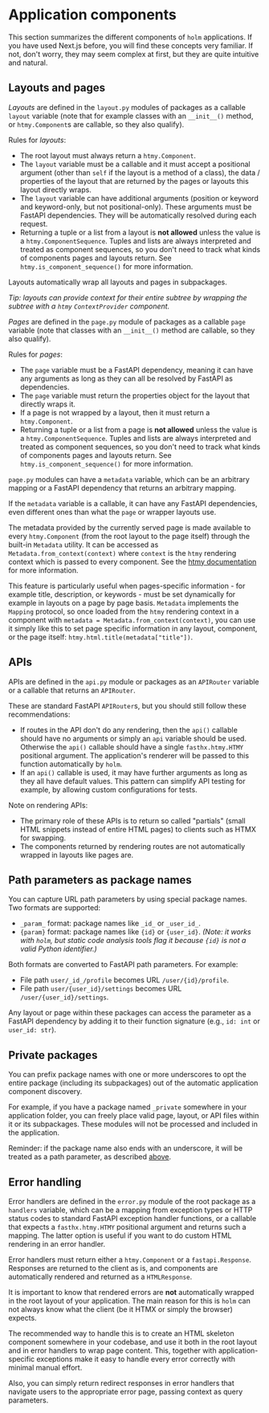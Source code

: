 # Application components

This section summarizes the different components of `holm` applications. If you have used Next.js before, you will find these concepts very familiar. If not, don't worry, they may seem complex at first, but they are quite intuitive and natural.

## Layouts and pages

*Layouts* are defined in the `layout.py` modules of packages as a callable `layout` variable (note that for example classes with an `__init__()` method, or `htmy.Component`s are callable, so they also qualify).

Rules for *layouts*:

- The root layout must always return a `htmy.Component`.
- The `layout` variable must be a callable and it must accept a positional argument (other than `self` if the layout is a method of a class), the data / properties of the layout that are returned by the pages or layouts this layout directly wraps.
- The `layout` variable can have additional arguments (position or keyword and keyword-only, but not positional-only). These arguments must be FastAPI dependencies. They will be automatically resolved during each request.
- Returning a tuple or a list from a layout is **not allowed** unless the value is a `htmy.ComponentSequence`. Tuples and lists are always interpreted and treated as component sequences, so you don't need to track what kinds of components pages and layouts return. See `htmy.is_component_sequence()` for more information.

Layouts automatically wrap all layouts and pages in subpackages.

*Tip: layouts can provide context for their entire subtree by wrapping the subtree with a `htmy` `ContextProvider` component.*

*Pages* are defined in the `page.py` module of packages as a callable `page` variable (note that classes with an `__init__()` method are callable, so they also qualify).

Rules for *pages*:

- The `page` variable must be a FastAPI dependency, meaning it can have any arguments as long as they can all be resolved by FastAPI as dependencies.
- The `page` variable must return the properties object for the layout that directly wraps it.
- If a page is not wrapped by a layout, then it must return a `htmy.Component`.
- Returning a tuple or a list from a page is **not allowed** unless the value is a `htmy.ComponentSequence`. Tuples and lists are always interpreted and treated as component sequences, so you don't need to track what kinds of components pages and layouts return. See `htmy.is_component_sequence()` for more information.

`page.py` modules can have a `metadata` variable, which can be an arbitrary mapping or a FastAPI dependency that returns an arbitrary mapping.

If the `metadata` variable is a callable, it can have any FastAPI dependencies, even different ones than what the `page` or wrapper layouts use.

The metadata provided by the currently served page is made available to every `htmy.Component` (from the root layout to the page itself) through the built-in `Metadata` utility. It can be accessed as `Metadata.from_context(context)` where `context` is the `htmy` rendering context which is passed to every component. See the [htmy documentation](https://volfpeter.github.io/htmy/#context) for more information.

This feature is particularly useful when pages-specific information - for example title, description, or keywords - must be set dynamically for example in layouts on a page by page basis. `Metadata` implements the `Mapping` protocol, so once loaded from the `htmy` rendering context in a component with `metadata = Metadata.from_context(context)`, you can use it simply like this to set page specific information in any layout, component, or the page itself: `htmy.html.title(metadata["title"])`.

## APIs

APIs are defined in the `api.py` module or packages as an `APIRouter` variable or a callable that returns an `APIRouter`.

These are standard FastAPI `APIRouter`s, but you should still follow these recommendations:

- If routes in the API don't do any rendering, then the `api()` callable should have no arguments or simply an `api` variable should be used. Otherwise the `api()` callable should have a single `fasthx.htmy.HTMY` positional argument. The application's renderer will be passed to this function automatically by `holm`.
- If an `api()` callable is used, it may have further arguments as long as they all have default values. This pattern can simplify API testing for example, by allowing custom configurations for tests.

Note on rendering APIs:

- The primary role of these APIs is to return so called "partials" (small HTML snippets instead of entire HTML pages) to clients such as HTMX for swapping.
- The components returned by rendering routes are not automatically wrapped in layouts like pages are.

## Path parameters as package names

You can capture URL path parameters by using special package names. Two formats are supported:

- `_param_` format: package names like `_id_` or `_user_id_`.
- `{param}` format: package names like `{id}` or `{user_id}`. *(Note: it works with `holm`, but static code analysis tools flag it because `{id}` is not a valid Python identifier.)*

Both formats are converted to FastAPI path parameters. For example:

- File path `user/_id_/profile` becomes URL `/user/{id}/profile`.
- File path `user/{user_id}/settings` becomes URL `/user/{user_id}/settings`.

Any layout or page within these packages can access the parameter as a FastAPI dependency by adding it to their function signature (e.g., `id: int` or `user_id: str`).

## Private packages

You can prefix package names with one or more underscores to opt the entire package (including its subpackages) out of the automatic application component discovery.

For example, if you have a package named `_private` somewhere in your application folder, you can freely place valid page, layout, or API files within it or its subpackages. These modules will not be processed and included in the application.

Reminder: if the package name also ends with an underscore, it will be treated as a path parameter, as described [above](#path-parameters-as-package-names).

## Error handling

Error handlers are defined in the `error.py` module of the root package as a `handlers` variable, which can be a mapping from exception types or HTTP status codes to standard FastAPI exception handler functions, or a callable that expects a `fasthx.htmy.HTMY` positional argument and returns such a mapping. The latter option is useful if you want to do custom HTML rendering in an error handler.

Error handlers must return either a `htmy.Component` or a `fastapi.Response`. Responses are returned to the client as is, and components are automatically rendered and returned as a `HTMLResponse`.

It is important to know that rendered errors are **not** automatically wrapped in the root layout of your application. The main reason for this is `holm` can not always know what the client (be it HTMX or simply the browser) expects.

The recommended way to handle this is to create an HTML skeleton component somewhere in your codebase, and use it both in the root layout and in error handlers to wrap page content. This, together with application-specific exceptions make it easy to handle every error correctly with minimal manual effort.

Also, you can simply return redirect responses in error handlers that navigate users to the appropriate error page, passing context as query parameters.
